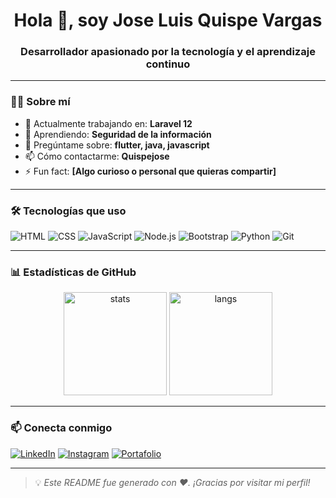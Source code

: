 <h1 align="center">Hola 👋, soy Jose Luis Quispe Vargas </h1>
<h3 align="center">Desarrollador apasionado por la tecnología y el aprendizaje continuo</h3>

---

### 👨‍💻 Sobre mí

- 🔭 Actualmente trabajando en: **Laravel 12**
- 🌱 Aprendiendo: **Seguridad de la información**
- 💬 Pregúntame sobre: **flutter, java, javascript**
- 📫 Cómo contactarme: **Quispejose**
- ⚡ Fun fact: **[Algo curioso o personal que quieras compartir]**

---

### 🛠️ Tecnologías que uso

![HTML](https://img.shields.io/badge/-HTML5-E34F26?style=flat&logo=html5&logoColor=white)
![CSS](https://img.shields.io/badge/-CSS3-1572B6?style=flat&logo=css3)
![JavaScript](https://img.shields.io/badge/-JavaScript-F7DF1E?style=flat&logo=javascript&logoColor=black)
![Node.js](https://img.shields.io/badge/-Node.js-339933?style=flat&logo=node.js&logoColor=white)
![Bootstrap](https://img.shields.io/badge/-Bootstrap-563D7C?style=flat&logo=bootstrap)
![Python](https://img.shields.io/badge/-Python-3776AB?style=flat&logo=python&logoColor=white)
![Git](https://img.shields.io/badge/-Git-F05032?style=flat&logo=git&logoColor=white)

---

### 📊 Estadísticas de GitHub

<p align="center">
  <img src="https://github-readme-stats.vercel.app/api?username=Jose1Quispe&show_icons=true&theme=radical" alt="stats" height="165">
  <img src="https://github-readme-stats.vercel.app/api/top-langs/?username=Jose1Quispe&layout=compact&theme=radical" alt="langs" height="165">
</p>

---

### 📫 Conecta conmigo

[![LinkedIn](https://img.shields.io/badge/-LinkedIn-blue?style=flat&logo=linkedin&logoColor=white)](https://linkedin.com/in/TU-LINKEDIN)
[![Instagram](https://img.shields.io/badge/-Instagram-E4405F?style=flat&logo=instagram&logoColor=white)](https://instagram.com/TU-USUARIO)
[![Portafolio](https://img.shields.io/badge/-Portafolio-121212?style=flat&logo=internet-explorer&logoColor=white)](https://tusitio.com)

---

> 💡 *Este README fue generado con ❤️. ¡Gracias por visitar mi perfil!*
